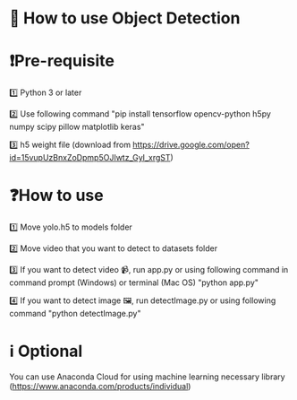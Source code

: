 # 🚨 How to use Object Detection

# ❗️Pre-requisite
1️⃣ Python 3 or later

2️⃣ Use following command
    "pip install tensorflow opencv-python h5py numpy scipy pillow matplotlib keras"
    
3️⃣ h5 weight file (download from https://drive.google.com/open?id=15vupUzBnxZoDpmp5OJIwtz_GyI_xrgST)

# ❓How to use
1️⃣ Move yolo.h5 to models folder

2️⃣ Move video that you want to detect to datasets folder

3️⃣ If you want to detect video 📹, run app.py or using following command in command prompt (Windows) or terminal (Mac OS)
    "python app.py"
    
4️⃣ If you want to detect image 🖼, run detectImage.py or using following command "python detectImage.py"


# ℹ️ Optional
You can use Anaconda Cloud for using machine learning necessary library (https://www.anaconda.com/products/individual)

